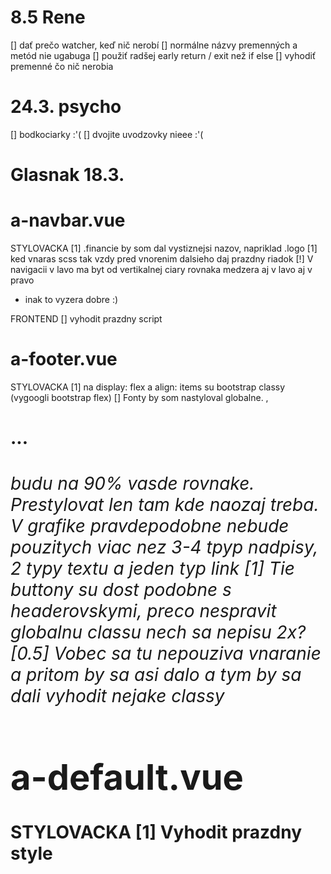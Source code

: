 # 8.5 Rene
[] dať prečo watcher, keď nič nerobí
[] normálne názvy premenných a metód nie ugabuga
[] použiť radšej early return / exit než if else
[] vyhodiť premenné čo nič nerobia

# 24.3. psycho
[] bodkociarky :'(
[] dvojite uvodzovky nieee :'(




# Glasnak 18.3.

# a-navbar.vue

STYLOVACKA
[1] .financie by som dal vystiznejsi nazov, napriklad .logo
[1] ked vnaras scss tak vzdy pred vnorenim dalsieho daj prazdny riadok
[!] V navigacii v lavo ma byt od vertikalnej ciary rovnaka medzera aj v lavo aj v pravo
- inak to vyzera dobre :)

FRONTEND
[] vyhodit prazdny script



# a-footer.vue

STYLOVACKA
[1] na display: flex a align: items su bootstrap classy (vygoogli bootstrap flex)
[] Fonty by som nastyloval globalne. <a>, <h1>...<h6> budu na 90% vasde rovnake. Prestylovat len tam kde naozaj treba. V grafike pravdepodobne nebude pouzitych viac nez 3-4 tpyp nadpisy, 2 typy textu a jeden typ link
[1] Tie buttony su dost podobne s headerovskymi, preco nespravit globalnu classu nech sa nepisu 2x?
[0.5] Vobec sa tu nepouziva vnaranie a pritom by sa asi dalo a tym by sa dali vyhodit nejake classy

# a-default.vue

STYLOVACKA
[1] Vyhodit prazdny style







